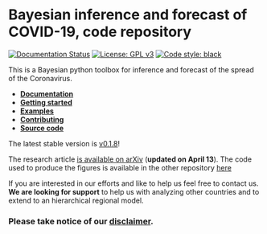 # Bayesian inference and forecast of COVID-19, code repository

[![Documentation Status](https://readthedocs.org/projects/covid19-inference/badge/?version=latest)](https://covid19-inference.readthedocs.io/en/latest/doc/gettingstarted.html)
[![License: GPL v3](https://img.shields.io/badge/License-GPLv3-blue.svg)](https://www.gnu.org/licenses/gpl-3.0)
[![Code style: black](https://img.shields.io/badge/code%20style-black-000000.svg)](https://github.com/psf/black)

This is a Bayesian python toolbox for inference and forecast of the spread of the Coronavirus.

- [**Documentation**](https://covid19-inference.readthedocs.io/en/latest/index.html)
- [**Getting started**](https://covid19-inference.readthedocs.io/en/latest/doc/gettingstarted.html)
- [**Examples**](https://covid19-inference.readthedocs.io/en/latest/doc/examples.html)
- [**Contributing**](https://covid19-inference.readthedocs.io/en/latest/doc/contributing.html)
- [**Source code**](https://github.com/Priesemann-Group/covid19_inference)


The latest stable version is [v0.1.8](https://github.com/Priesemann-Group/covid19_inference/tree/v0.1.8)!


The research article [is available on arXiv](https://arxiv.org/abs/2004.01105) (**updated on April 13**).
The code used to produce the figures is available in the other repository [here](https://github.com/Priesemann-Group/covid19_inference_forecast)


If you are interested in our efforts and like to help us feel free to contact us. **We are looking for support** to help us with analyzing other countries and to extend to an hierarchical regional model.

### Please take notice of our [disclaimer](DISCLAIMER.md).



